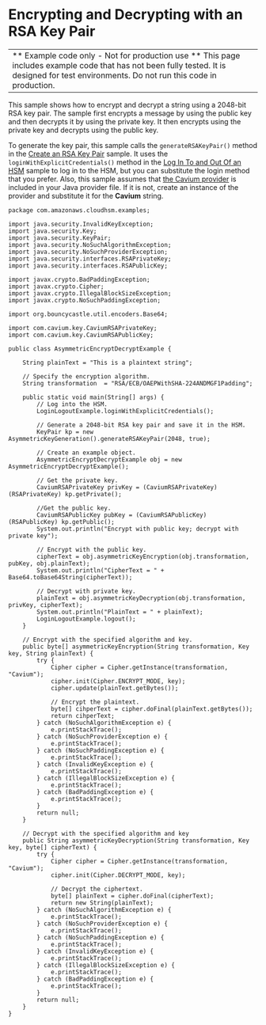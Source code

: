 # Encrypting and Decrypting with an RSA Key Pair<a name="java-sample-asymmetric-encrypt-decrypt"></a>


|  | 
| --- |
|  \*\* Example code only \- Not for production use \*\* This page includes example code that has not been fully tested\. It is designed for test environments\. Do not run this code in production\.  | 

This sample shows how to encrypt and decrypt a string using a 2048\-bit RSA key pair\. The sample first encrypts a message by using the public key and then decrypts it by using the private key\. It then encrypts using the private key and decrypts using the public key\. 

To generate the key pair, this sample calls the `generateRSAKeyPair()` method in the [Create an RSA Key Pair](java-sample-rsa-key.md) sample\. It uses the `loginWithExplicitCredentials()` method in the [Log In To and Out Of an HSM](java-sample-login.md) sample to log in to the HSM, but you can substitute the login method that you prefer\. Also, this sample assumes that [the Cavium provider](use-cavium-provider.md) is included in your Java provider file\. If it is not, create an instance of the provider and substitute it for the **Cavium** string\. 

```
package com.amazonaws.cloudhsm.examples;

import java.security.InvalidKeyException;
import java.security.Key;
import java.security.KeyPair;
import java.security.NoSuchAlgorithmException;
import java.security.NoSuchProviderException;
import java.security.interfaces.RSAPrivateKey;
import java.security.interfaces.RSAPublicKey;

import javax.crypto.BadPaddingException;
import javax.crypto.Cipher;
import javax.crypto.IllegalBlockSizeException;
import javax.crypto.NoSuchPaddingException;

import org.bouncycastle.util.encoders.Base64;

import com.cavium.key.CaviumRSAPrivateKey;
import com.cavium.key.CaviumRSAPublicKey;

public class AsymmetricEncryptDecryptExample {
    
    String plainText = "This is a plaintext string";
    
    // Specify the encryption algorithm.
    String transformation  = "RSA/ECB/OAEPWithSHA-224ANDMGF1Padding";
    
    public static void main(String[] args) {
        // Log into the HSM.
        LoginLogoutExample.loginWithExplicitCredentials();
        
        // Generate a 2048-bit RSA key pair and save it in the HSM.
        KeyPair kp = new AsymmetricKeyGeneration().generateRSAKeyPair(2048, true);
        
        // Create an example object.
        AsymmetricEncryptDecryptExample obj = new AsymmetricEncryptDecryptExample();
        
        // Get the private key.
        CaviumRSAPrivateKey privKey = (CaviumRSAPrivateKey) (RSAPrivateKey) kp.getPrivate();
        
        //Get the public key.
        CaviumRSAPublicKey pubKey = (CaviumRSAPublicKey) (RSAPublicKey) kp.getPublic();
        System.out.println("Encrypt with public key; decrypt with private key");
        
        // Encrypt with the public key.
        cipherText = obj.asymmetricKeyEncryption(obj.transformation, pubKey, obj.plainText);
        System.out.println("CipherText = " + Base64.toBase64String(cipherText));
        
        // Decrypt with private key.
        plainText = obj.asymmetricKeyDecryption(obj.transformation, privKey, cipherText);
        System.out.println("PlainText = " + plainText);
        LoginLogoutExample.logout();
    }
    
    // Encrypt with the specified algorithm and key.
    public byte[] asymmetricKeyEncryption(String transformation, Key key, String plainText) { 
        try {
            Cipher cipher = Cipher.getInstance(transformation, "Cavium");
            cipher.init(Cipher.ENCRYPT_MODE, key);
            cipher.update(plainText.getBytes());
            
            // Encrypt the plaintext.
            byte[] cihperText = cipher.doFinal(plainText.getBytes());
            return cihperText;
        } catch (NoSuchAlgorithmException e) {
            e.printStackTrace();
        } catch (NoSuchProviderException e) {
            e.printStackTrace();
        } catch (NoSuchPaddingException e) {
            e.printStackTrace();
        } catch (InvalidKeyException e) {
            e.printStackTrace();
        } catch (IllegalBlockSizeException e) {
            e.printStackTrace();
        } catch (BadPaddingException e) {
            e.printStackTrace();
        }
        return null;
    }
    
    // Decrypt with the specified algorithm and key
    public String asymmetricKeyDecryption(String transformation, Key key, byte[] cipherText) { 
        try {
            Cipher cipher = Cipher.getInstance(transformation, "Cavium");
            cipher.init(Cipher.DECRYPT_MODE, key);
            
            // Decrypt the ciphertext.
            byte[] plainText = cipher.doFinal(cipherText);
            return new String(plainText);
        } catch (NoSuchAlgorithmException e) {
            e.printStackTrace();
        } catch (NoSuchProviderException e) {
            e.printStackTrace();
        } catch (NoSuchPaddingException e) {
            e.printStackTrace();
        } catch (InvalidKeyException e) {
            e.printStackTrace();
        } catch (IllegalBlockSizeException e) {
            e.printStackTrace();
        } catch (BadPaddingException e) {
            e.printStackTrace();
        }
        return null;
    }
}
```